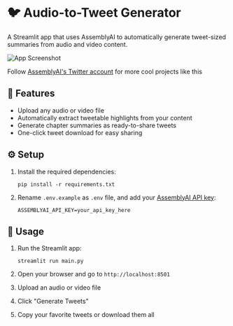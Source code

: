 # 🐦 Audio-to-Tweet Generator

A Streamlit app that uses AssemblyAI to automatically generate tweet-sized summaries from audio and video content.

![App Screenshot](app.png)

Follow [AssemblyAI's Twitter account](https://x.com/AssemblyAI) for more cool projects like this

## 🚀 Features

- Upload any audio or video file
- Automatically extract tweetable highlights from your content
- Generate chapter summaries as ready-to-share tweets
- One-click tweet download for easy sharing

## ⚙️ Setup

1. Install the required dependencies:
   ```
   pip install -r requirements.txt
   ```

2. Rename `.env.example` as `.env` file, and add your [AssemblyAI API key](https://www.assemblyai.com/dashboard/signup):
   ```
   ASSEMBLYAI_API_KEY=your_api_key_here
   ```

## 🎯 Usage

1. Run the Streamlit app:
   ```
   streamlit run main.py
   ```

2. Open your browser and go to `http://localhost:8501`

3. Upload an audio or video file

4. Click "Generate Tweets"

5. Copy your favorite tweets or download them all
